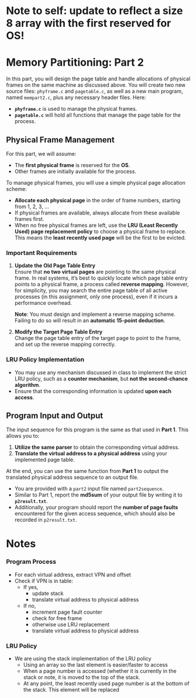 # Note to self: update to reflect a size 8 array with the first reserved for OS!
# Memory Partitioning: Part 2

In this part, you will design the page table and handle allocations of physical frames on the same machine as discussed above. You will create two new source files: `phyframe.c` and `pagetable.c`, as well as a new main program, named `mempart2.c`, plus any necessary header files. Here:

- **`phyframe.c`** is used to manage the physical frames.
- **`pagetable.c`** will hold all functions that manage the page table for the process.

## Physical Frame Management

For this part, we will assume:

- The **first physical frame** is reserved for the **OS**.
- Other frames are initially available for the process.

To manage physical frames, you will use a simple physical page allocation scheme:

- **Allocate each physical page** in the order of frame numbers, starting from 1, 2, 3, ...
- If physical frames are available, always allocate from these available frames first.
- When no free physical frames are left, use the **LRU (Least Recently Used) page replacement policy** to choose a physical frame to replace. This means the **least recently used page** will be the first to be evicted.

### Important Requirements

1. **Update the Old Page Table Entry**  
   Ensure that **no two virtual pages** are pointing to the same physical frame. In real systems, it’s best to quickly locate which page table entry points to a physical frame, a process called **reverse mapping**. However, for simplicity, you may search the entire page table of all active processes (in this assignment, only one process), even if it incurs a performance overhead.

   **Note**: You must design and implement a reverse mapping scheme. Failing to do so will result in an **automatic 15-point deduction**.

2. **Modify the Target Page Table Entry**  
   Change the page table entry of the target page to point to the frame, and set up the reverse mapping correctly.

### LRU Policy Implementation

- You may use any mechanism discussed in class to implement the strict LRU policy, such as a **counter mechanism**, but **not the second-chance algorithm**.
- Ensure that the corresponding information is updated **upon each access**.

## Program Input and Output

The input sequence for this program is the same as that used in **Part 1**. This allows you to:

1. **Utilize the same parser** to obtain the corresponding virtual address.
2. **Translate the virtual address to a physical address** using your implemented page table.

At the end, you can use the same function from **Part 1** to output the translated physical address sequence to an output file.

- You are provided with a `part2` input file named `part2sequence`.
- Similar to Part 1, report the **md5sum** of your output file by writing it to **`p2result.txt`**.
- Additionally, your program should report the **number of page faults** encountered for the given access sequence, which should also be recorded in `p2result.txt`.

# Notes
### Program Process
- For each virtual address, extract VPN and offset
- Check if VPN is in table:
  - If yes, 
    - update stack
    - translate virtual address to physical address
  - If no,
    - increment page fault counter
    - check for free frame
    - otherwise use LRU replacement
    - translate virtual address to physical address

### LRU Policy
- We are using the stack implementation of the LRU policy
    - Using an array so the last element is easier/faster to access
    - When a page number is accessed (whether it is currently in the stack or note, it is moved to the top of the stack.
    - At any point, the least recently used page number is at the bottom of the stack. This element will be replaced
